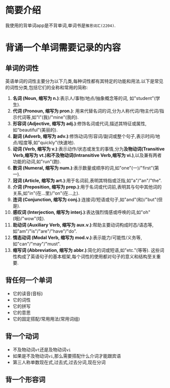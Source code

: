 # 简要介绍
我使用的背单词app是不背单词,单词书是`雅思词汇(2204)`.  
# 背诵一个单词需要记录的内容
## 单词的词性
英语单词的词性主要分为以下几类,每种词性都有其特定的功能和用法.以下是常见的词性分类,包括它们的全称和常用的简称:
1. **名词 (Noun, 缩写为 n.)**:表示人/事物/地点/抽象概念等的词,
如"student"(学生).
2. **代词 (Pronoun, 缩写为 pron.)**:
用来代替名词的词,分为人称代词/物主代词/指示代词等,如"I"(我)/"mine"(我的).
3. **形容词 (Adjective, 缩写为 adj.)**:修饰名词或代词,描述其特征或属性,如"beautiful"(美丽的).
4. **副词 (Adverb, 缩写为 adv.)**:修饰动词/形容词/副词或整个句子,表示时间/地点/程度等,如"quickly"(快速地).
5. **动词 (Verb, 缩写为 v.)**:表示动作/状态或发生的事情,分为**及物动词(Transitive Verb,缩写为 vt.)**和**不及物动词(Intransitive Verb,缩写为 vi.)**,以及兼有两者功能的动词,如"run"(跑).
6. **数词 (Numeral, 缩写为 num.)**:表示数量或顺序的词,如"one"(一)/"first"(第一).
7. **冠词 (Article, 缩写为 art.)**:用于名词前,表明其特指或泛指,如"a"/"an"/"the".
8. **介词 (Preposition, 缩写为 prep.)**:用于名词或代词前,表明其与句中其他词的关系,如"in"(在...里)/"on"(在...上).
9. **连词 (Conjunction, 缩写为 conj.)**:连接词/短语或句子,如"and"(和)/"but"(但是).
10. **感叹词 (Interjection, 缩写为 interj.)**:表达强烈情感或呼唤的词,如"oh"(哦)/"wow"(哇).
11. **助动词 (Auxiliary Verb, 缩写为 aux.v.)**:帮助主要动词构成时态/语态等,如"am"/"is"/"are"/"have"/"do".
12. **情态动词 (Modal Verb, 缩写为 mod.v.)**:表示能力/可能性/义务等,如"can"/"may"/"must".
13. **缩写词 (Abbreviation, 缩写为 abbr.)**:简化的词或短语,如"etc."(等等).
这些词性构成了英语句子的基本框架,每个词性的使用都对句子的意义和结构至关重要.
## 背任何一个单词
+ 它的读音(音标)
+ 它的词性
+ 它的拼写
+ 它的意思
+ 它的固定搭配/常用用法(常用词组)
## 背一个动词
+ 不及物动词`vt`还是及物动词`vi`
+ 如果是不及物动词`vi`,那么需要搭配什么介词才能跟宾语
+ 第三人称单数现在式,过去式,过去分词,现在分词
## 背一个形容词
